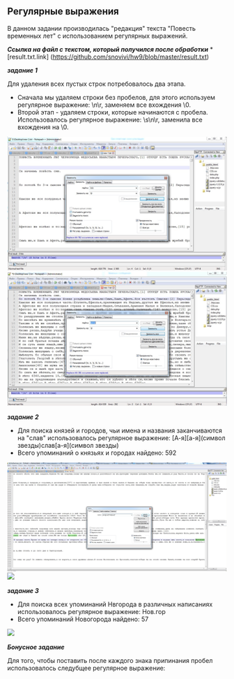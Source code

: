 ## Регулярные выражения ##

В данном задании производилась "редакция" текста "Повесть временных лет" с использованием регулярных выражений.

**_Ссылка на файл с текстом, который получился после обработки_**
*[result.txt.link] (https://github.com/snovivi/hw9/blob/master/result.txt)

**_задание 1_**

Для удаления всех пустых строк потребовалось два этапа.
* Сначала мы удаляем строки без пробелов, для этого используем регулярное выражение: \n\r, заменяем все вхождения \0.
* Второй этап - удаляем строки, которые начинаются с пробела. Использовалось регулярное выражение: \s\n\r, заменила все вхождения на \0. 

![](https://github.com/snovivi/hw9/blob/master/Снимок%20экрана%202018-05-25%20в%2022.42.01.png)
![](https://github.com/snovivi/hw9/blob/master/Снимок%20экрана%202018-05-25%20в%2022.42.30.png)

**_задание 2_**

* Для поиска князей и городов, чьи имена и названия заканчиваются на "слав" использовалось регулярное выражение: [А-я][a-я](символ звезды)слав[a-я](символ звезды)
* Всего упоминаний о князьях и городах найдено: 592

![](https://github.com/snovivi/hw9/blob/master/Снимок%20экрана%202018-05-25%20в%2022.45.56.png)
![](https://github.com/snovivi/hw9/blob/master/Снимок%20экрана%202018-05-25%20в%2022.48.39.png)

**_задание 3_**

* Для поиска всех упоминаний Нвгорода в различных написаниях использовалось регулярное выражение: Нов.гор
* Всего упоминаний Новогорода найдено: 57

![](https://github.com/snovivi/hw9/blob/master/Снимок%20экрана%202018-05-25%20в%2022.54.46.png)

**_Бонусное задание_**

Для того, чтобы поставить после каждого знака припинания пробел использовалось следубщее регулярное выражение:
